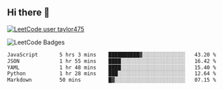 ## Hi there 👋

[![LeetCode user taylor475](https://img.shields.io/badge/dynamic/json?style=for-the-badge&labelColor=black&color=%23ffa116&label=Solved&query=solvedOverTotal&url=https%3A%2F%2Fleetcode-badge.vercel.app%2Fapi%2Fusers%2Ftaylor475&logo=leetcode&logoColor=yellow)](https://leetcode.com/taylor475/)

<img src="https://leetcode-badge-showcase.vercel.app/api?username=taylor475" alt="LeetCode Badges" />

<!--START_SECTION:waka-->

```txt
JavaScript       5 hrs 3 mins    ██████████▓░░░░░░░░░░░░░░   43.20 %
JSON             1 hr 55 mins    ████░░░░░░░░░░░░░░░░░░░░░   16.42 %
YAML             1 hr 48 mins    ████░░░░░░░░░░░░░░░░░░░░░   15.40 %
Python           1 hr 28 mins    ███░░░░░░░░░░░░░░░░░░░░░░   12.64 %
Markdown         50 mins         █▓░░░░░░░░░░░░░░░░░░░░░░░   07.15 %
```

<!--END_SECTION:waka-->

<!--
**taylor475/taylor475** is a ✨ _special_ ✨ repository because its `README.md` (this file) appears on your GitHub profile.

Here are some ideas to get you started:

- 🔭 I’m currently working on ...
- 🌱 I’m currently learning ...
- 👯 I’m looking to collaborate on ...
- 🤔 I’m looking for help with ...
- 💬 Ask me about ...
- 📫 How to reach me: ...
- 😄 Pronouns: ...
- ⚡ Fun fact: ...
-->
